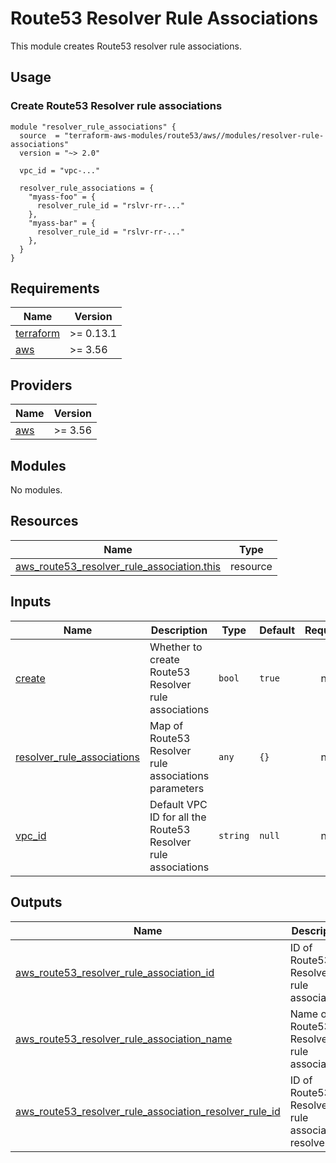 # Route53 Resolver Rule Associations

This module creates Route53 resolver rule associations.

## Usage

### Create Route53 Resolver rule associations

```hcl
module "resolver_rule_associations" {
  source  = "terraform-aws-modules/route53/aws//modules/resolver-rule-associations"
  version = "~> 2.0"

  vpc_id = "vpc-..."

  resolver_rule_associations = {
    "myass-foo" = {
      resolver_rule_id = "rslvr-rr-..."
    },
    "myass-bar" = {
      resolver_rule_id = "rslvr-rr-..."
    },
  }
}
```

<!-- BEGINNING OF PRE-COMMIT-TERRAFORM DOCS HOOK -->
## Requirements

| Name | Version |
|------|---------|
| <a name="requirement_terraform"></a> [terraform](#requirement\_terraform) | >= 0.13.1 |
| <a name="requirement_aws"></a> [aws](#requirement\_aws) | >= 3.56 |

## Providers

| Name | Version |
|------|---------|
| <a name="provider_aws"></a> [aws](#provider\_aws) | >= 3.56 |

## Modules

No modules.

## Resources

| Name | Type |
|------|------|
| [aws_route53_resolver_rule_association.this](https://registry.terraform.io/providers/hashicorp/aws/latest/docs/resources/route53_resolver_rule_association) | resource |

## Inputs

| Name | Description | Type | Default | Required |
|------|-------------|------|---------|:--------:|
| <a name="input_create"></a> [create](#input\_create) | Whether to create Route53 Resolver rule associations | `bool` | `true` | no |
| <a name="input_resolver_rule_associations"></a> [resolver\_rule\_associations](#input\_resolver\_rule\_associations) | Map of Route53 Resolver rule associations parameters | `any` | `{}` | no |
| <a name="input_vpc_id"></a> [vpc\_id](#input\_vpc\_id) | Default VPC ID for all the Route53 Resolver rule associations | `string` | `null` | no |

## Outputs

| Name | Description |
|------|-------------|
| <a name="output_aws_route53_resolver_rule_association_id"></a> [aws\_route53\_resolver\_rule\_association\_id](#output\_aws\_route53\_resolver\_rule\_association\_id) | ID of Route53 Resolver rule associations |
| <a name="output_aws_route53_resolver_rule_association_name"></a> [aws\_route53\_resolver\_rule\_association\_name](#output\_aws\_route53\_resolver\_rule\_association\_name) | Name of Route53 Resolver rule associations |
| <a name="output_aws_route53_resolver_rule_association_resolver_rule_id"></a> [aws\_route53\_resolver\_rule\_association\_resolver\_rule\_id](#output\_aws\_route53\_resolver\_rule\_association\_resolver\_rule\_id) | ID of Route53 Resolver rule associations resolver rule |
<!-- END OF PRE-COMMIT-TERRAFORM DOCS HOOK -->
